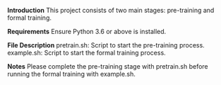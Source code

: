 **Introduction**
This project consists of two main stages: pre-training and formal training. 

**Requirements**
Ensure Python 3.6 or above is installed.

**File Description**
pretrain.sh: Script to start the pre-training process.
example.sh: Script to start the formal training process.

**Notes**
Please complete the pre-training stage with pretrain.sh before running the formal training with example.sh.

